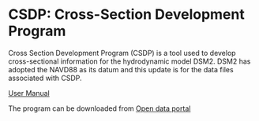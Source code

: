 # CSDP: Cross-Section Development Program

Cross Section Development Program (CSDP) is a tool used to develop cross-sectional information for the hydrodynamic model DSM2. DSM2 has adopted the NAVD88 as its datum and this update is for the data files associated with CSDP.

[User Manual](https://data.cnra.ca.gov/dataset/486a5388-737c-41ca-8fa9-dca6c3b93069/resource/ecd7f155-8999-4f47-aa45-8ef111fb399b/download/csdpmanual2.4d.pdf)

The program can be downloaded from [Open data portal](https://data.ca.gov/dataset/cross-section-development-program-navd88-update)
